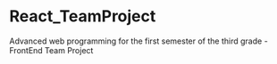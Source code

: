 # React_TeamProject
Advanced web programming for the first semester of the third grade - FrontEnd Team Project
